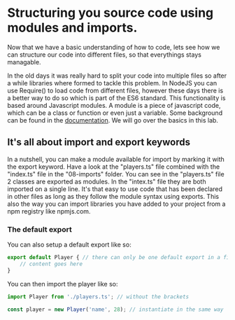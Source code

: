 # Structuring you source code using modules and imports.
Now that we have a basic understanding of how to code, lets see how we can structure our code into different files, so that everythings stays managable. 

In the old days it was really hard to split your code into multiple files so after a while libraries where formed to tackle this problem. In NodeJS you can use Require() to load code from different files, however these days there is a better way to do so which is part of the ES6 standard. This functionality is based around Javascript modules. A module is a piece of javascript code, which can be a class or function or even just a variable. Some background can be found in the [documentation](https://developer.mozilla.org/en-US/docs/Web/JavaScript/Guide/Modules). We will go over the basics in this lab.

## It's all about import and export keywords
In a nutshell, you can make a module available for import by marking it with the export keyword. Have a look at the "players.ts" file combined with the "index.ts" file in the "08-imports" folder. You can see in the "players.ts" file 2 classes are exported as modules. In the "intex.ts" file they are both imported on a single line. It's that easy to use code that has been declared in other files as long as they follow the module syntax using exports. This also the way you can import libraries you have added to your project from a npm registry like npmjs.com.

### The default export
You can also setup a default export like so: 
```typescript
export default Player { // there can only be one default export in a file.
    // content goes here
}
```

You can then import the player like so: 
```typescript
import Player from './players.ts'; // without the brackets

const player = new Player('name', 28); // instantiate in the same way 
```